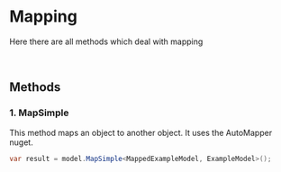 # Mapping
Here there are all methods which deal with mapping

<br>

## Methods

### 1. MapSimple
This method maps an object to another object. It uses the AutoMapper nuget.

```csharp
var result = model.MapSimple<MappedExampleModel, ExampleModel>();
```